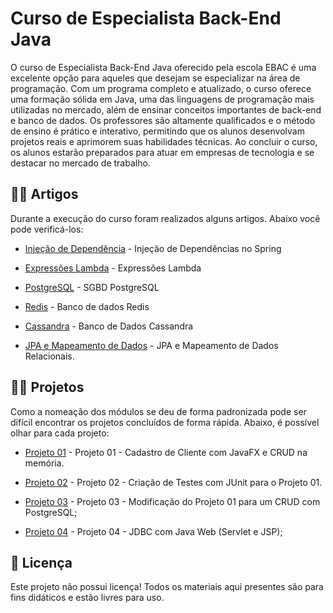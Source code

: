 # Curso de Especialista Back-End Java

O curso de Especialista Back-End Java oferecido pela escola EBAC é uma excelente opção para aqueles que desejam se especializar na área de programação. Com um programa completo e atualizado, o curso oferece uma formação sólida em Java, uma das linguagens de programação mais utilizadas no mercado, além de ensinar conceitos importantes de back-end e banco de dados. Os professores são altamente qualificados e o método de ensino é prático e interativo, permitindo que os alunos desenvolvam projetos reais e aprimorem suas habilidades técnicas. Ao concluir o curso, os alunos estarão preparados para atuar em empresas de tecnologia e se destacar no mercado de trabalho.

## 👨‍🔬 Artigos 

Durante a execução do curso foram realizados alguns artigos. Abaixo você pode verificá-los:

* [Injeção de Dependência](https://github.com/ldnovaes/tarefas-ebac-Leandro-Duarte/blob/main/mod16/mod16.pdf) - Injeção de Dependências no Spring
* [Expressões Lambda](https://github.com/ldnovaes/tarefas-ebac-Leandro-Duarte/blob/main/mod20/lambda.pdf) - Expressões Lambda
* [PostgreSQL](https://github.com/ldnovaes/tarefas-ebac-Leandro-Duarte/blob/main/mod26/PostgreSQL.pdf) - SGBD PostgreSQL
* [Redis](https://github.com/ldnovaes/tarefas-ebac-Leandro-Duarte/blob/main/mod34/Redis.pdf) - Banco de dados Redis
* [Cassandra](https://github.com/ldnovaes/tarefas-ebac-Leandro-Duarte/blob/main/mod34/Cassandra.pdf) - Banco de Dados Cassandra

* [JPA e Mapeamento de Dados](https://github.com/ldnovaes/tarefas-ebac-Leandro-Duarte/blob/main/mod31/JPA.pdf) - JPA e Mapeamento de Dados Relacionais.

## 👨‍💻 Projetos

Como a nomeação dos módulos se deu de forma padronizada pode ser difícil encontrar os projetos concluídos de forma rápida. Abaixo, é possível olhar para cada projeto:

* [Projeto 01](https://github.com/ldnovaes/tarefas-ebac-Leandro-Duarte/tree/main/mod14/clientesv1) - Projeto 01 - Cadastro de Cliente com JavaFX e CRUD na memória.

* [Projeto 02](https://github.com/ldnovaes/tarefas-ebac-Leandro-Duarte/tree/main/mod25/clientesv1) - Projeto 02 - Criação de Testes com JUnit para o Projeto 01.

* [Projeto 03](https://github.com/ldnovaes/tarefas-ebac-Leandro-Duarte/tree/main/mod32/clientesv1) - Projeto 03 - Modificação do Projeto 01 para um CRUD com PostgreSQL; 

* [Projeto 04](https://github.com/ldnovaes/servlet-jsp-example) - Projeto 04 - JDBC com Java Web (Servlet e JSP); 

## 📄 Licença

Este projeto não possui licença! Todos os materiais aqui presentes são para fins didáticos e estão livres para uso.
